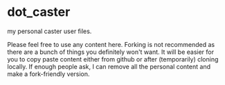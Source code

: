# dot_caster
my personal caster user files.

Please feel free to use any content here. Forking is not recommended as there are a bunch of things you definitely won't want. It will be easier for you to copy paste content either from github or after (temporarily) cloning locally. If enough people ask, I can remove all the personal content and make a fork-friendly version.
